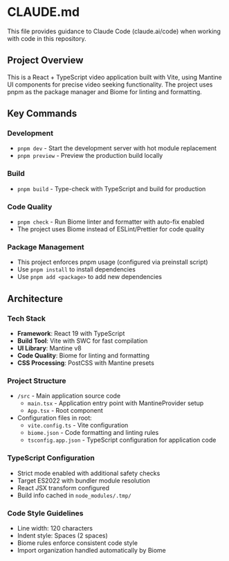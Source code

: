 # CLAUDE.md

This file provides guidance to Claude Code (claude.ai/code) when working with code in this repository.

## Project Overview

This is a React + TypeScript video application built with Vite, using Mantine UI components for precise video seeking functionality. The project uses pnpm as the package manager and Biome for linting and formatting.

## Key Commands

### Development
- `pnpm dev` - Start the development server with hot module replacement
- `pnpm preview` - Preview the production build locally

### Build
- `pnpm build` - Type-check with TypeScript and build for production

### Code Quality
- `pnpm check` - Run Biome linter and formatter with auto-fix enabled
- The project uses Biome instead of ESLint/Prettier for code quality

### Package Management
- This project enforces pnpm usage (configured via preinstall script)
- Use `pnpm install` to install dependencies
- Use `pnpm add <package>` to add new dependencies

## Architecture

### Tech Stack
- **Framework**: React 19 with TypeScript
- **Build Tool**: Vite with SWC for fast compilation
- **UI Library**: Mantine v8
- **Code Quality**: Biome for linting and formatting
- **CSS Processing**: PostCSS with Mantine presets

### Project Structure
- `/src` - Main application source code
  - `main.tsx` - Application entry point with MantineProvider setup
  - `App.tsx` - Root component
- Configuration files in root:
  - `vite.config.ts` - Vite configuration
  - `biome.json` - Code formatting and linting rules
  - `tsconfig.app.json` - TypeScript configuration for application code

### TypeScript Configuration
- Strict mode enabled with additional safety checks
- Target ES2022 with bundler module resolution
- React JSX transform configured
- Build info cached in `node_modules/.tmp/`

### Code Style Guidelines
- Line width: 120 characters
- Indent style: Spaces (2 spaces)
- Biome rules enforce consistent code style
- Import organization handled automatically by Biome